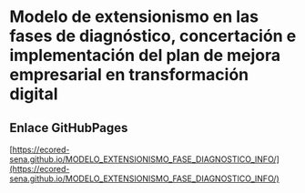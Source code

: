 # **Modelo de extensionismo en las fases de diagnóstico, concertación e implementación del plan de mejora empresarial en transformación digital**

## **Enlace GitHubPages**

[https://ecored-sena.github.io/MODELO_EXTENSIONISMO_FASE_DIAGNOSTICO_INFO/](https://ecored-sena.github.io/MODELO_EXTENSIONISMO_FASE_DIAGNOSTICO_INFO/)

#
